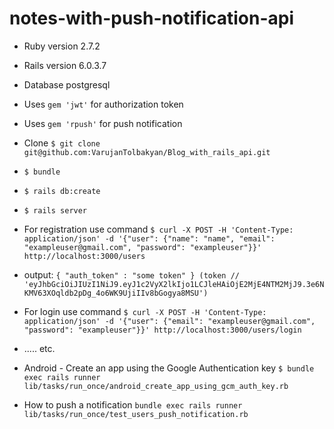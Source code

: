 # notes-with-push-notification-api

* Ruby version 2.7.2

* Rails version 6.0.3.7

* Database postgresql

* Uses `gem 'jwt'` for authorization token

* Uses `gem 'rpush'` for push notification

* Clone  `$ git clone git@github.com:VarujanTolbakyan/Blog_with_rails_api.git`

* `$ bundle`

* `$ rails db:create`

* `$ rails server`

* For registration use command `$ curl -X POST -H 'Content-Type: application/json' -d '{"user": {"name": "name", "email": "exampleuser@gmail.com", "password": "exampleuser"}}' http://localhost:3000/users`


* output: `{ "auth_token" : "some token" } (token // 'eyJhbGciOiJIUzI1NiJ9.eyJ1c2VyX2lkIjo1LCJleHAiOjE2MjE4NTM2MjJ9.3e6NKMV63XOqldb2pDg_4o6WK9UjiIIv8bGogya8MSU')`


* For login use command `$ curl -X POST -H 'Content-Type: application/json' -d '{"user": {"email": "exampleuser@gmail.com", "password": "exampleuser"}}' http://localhost:3000/users/login`


* ․․․․․ etc․


* Android - Create an app using the Google Authentication key `$ bundle exec rails runner lib/tasks/run_once/android_create_app_using_gcm_auth_key.rb`


* How to push a notification `bundle exec rails runner lib/tasks/run_once/test_users_push_notification.rb`


